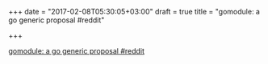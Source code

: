 +++
date = "2017-02-08T05:30:05+03:00"
draft = true
title = "gomodule: a go generic proposal  #reddit"

+++

<p><a href="https://t.co/CDuMdrSFem">gomodule: a go generic proposal  #reddit</a></p>
